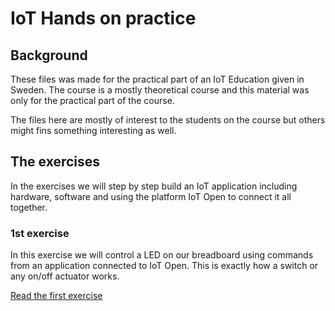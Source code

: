# IoT Hands on practice

## Background

These files was made for the practical part of an IoT Education given in
Sweden. The course is a mostly theoretical course and this material was only
for the practical part of the course.

The files here are mostly of interest to the students on the course but others
might fins something interesting as well.

## The exercises

In the exercises we will step by step build an IoT application including
hardware, software and using the platform IoT Open to connect it all together.

### 1st exercise

In this exercise we will control a LED on our breadboard using commands from an
application connected to IoT Open. This is exactly how a switch or any on/off
actuator works.

[Read the first exercise](/exercises/exercise-1.md)
